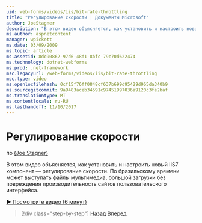 ```yaml
---
uid: web-forms/videos/iis/bit-rate-throttling
title: "Регулирование скорости | Документы Microsoft"
author: JoeStagner
description: "В этом видео объясняется, как установить и настроить новый IIS7 компонент — регулирование скорости. С бразильскому времени можно использовать файлы мультимедиа, withou большой загрузки..."
ms.author: aspnetcontent
manager: wpickett
ms.date: 03/09/2009
ms.topic: article
ms.assetid: 8dc90862-97d6-48d1-8bfc-79c70d622474
ms.technology: dotnet-webforms
ms.prod: .net-framework
msc.legacyurl: /web-forms/videos/iis/bit-rate-throttling
msc.type: video
ms.openlocfilehash: 0cf15f76ff0848cf637b699d95429d965da340b9
ms.sourcegitcommit: 9a9483aceb34591c97451997036a9120c3fe2baf
ms.translationtype: MT
ms.contentlocale: ru-RU
ms.lasthandoff: 11/10/2017
---
```

<a name="bit-rate-throttling"></a>Регулирование скорости
====================
по [(Joe Stagner)](https://github.com/JoeStagner)

В этом видео объясняется, как установить и настроить новый IIS7 компонент — регулирование скорости. По бразильскому времени может выступать файлы мультимедиа, большой загрузки без повреждения производительность сайтов пользовательского интерфейса.

[&#9654; Посмотрите видео (6 минут)](https://channel9.msdn.com/Blogs/ASP-NET-Site-Videos/bit-rate-throttling)

>[!div class="step-by-step"]
[Назад](installing-ftp7.md)
[Вперед](iis7-playlists.md)
